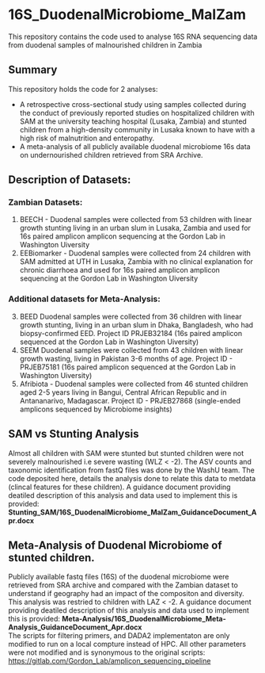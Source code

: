# 16S_DuodenalMicrobiome_MalZam
This repository contains the code used to analyse 16S RNA sequencing data from duodenal samples of malnourished children in Zambia

## Summary
This repository holds the code for 2 analyses:

* A retrospective cross-sectional study using samples collected during the conduct of previously reported studies on hospitalized children with SAM at the university teaching hospital (Lusaka, Zambia) and stunted children from a high-density community in Lusaka known to have with a high risk of malnutrition and enteropathy.
* A meta-analysis of all publicly available duodenal microbiome 16s data on undernourished children retrieved from SRA Archive.

## Description of Datasets:
### Zambian Datasets:
1. BEECH - Duodenal samples were collected from 53 children with linear growth stunting living in an urban slum in Lusaka, Zambia and used for 16s paired amplicon amplicon sequencing at the Gordon Lab in Washington Uiversity
2. EEBiomarker - Duodenal samples were collected from 24 children with SAM admitted at UTH in Lusaka, Zambia with no clinical explanation for chronic diarrhoea and used for 16s paired amplicon amplicon sequencing at the Gordon Lab in Washington Uiversity
### Additional datasets for Meta-Analysis:
3. BEED	Duodenal samples were collected from 36 children with linear growth stunting, living in an urban slum in Dhaka, Bangladesh, who had biopsy-confirmed EED.
   Project ID PRJEB32184	(16s paired amplicon sequenced at the Gordon Lab in Washington Uiversity)
5. SEEM	Duodenal samples were collected from 43 children with linear growth wasting, living in Pakistan 3-6 months of age.
   Project ID - PRJEB75181	(16s paired amplicon sequenced at the Gordon Lab in Washington Uiversity)
7. Afribiota - Duodenal samples were collected from 46 stunted children aged 2-5 years living in Bangui, Central African Republic and in Antananarivo, Madagascar.
   Project ID - PRJEB27868	(single-ended amplicons sequenced by Microbiome insights)

## SAM vs Stunting Analysis
Almost all children with SAM were stunted but stunted children were not severely malnourished i.e severe wasting (WLZ < -2). The ASV counts and taxonomic identification from fastQ files was done by the WashU team. The code deposited here, details the analysis done to relate this data to metdata (clincal features for these children). A guidance document providing deatiled description of this analysis and data used to implement this is provided: **Stunting_SAM/16S_DuodenalMicrobiome_MalZam_GuidanceDocument_Apr.docx**  

## Meta-Analysis of Duodenal Microbiome of stunted children.
Publicly available fastq files (16S) of the duodenal microbiome were retrieved from SRA archive and compared with the Zambian dataset to understand if geography had an impact of the compositon and diversity. This analysis was restried to children with LAZ < -2. 
A guidance document providing deatiled description of this analysis and data used to implement this is provided: **Meta-Analysis/16S_DuodenalMicrobiome_Meta-Analysis_GuidanceDocument_Apr.docx**  
The scripts for filtering primers, and DADA2 implementaton are only modified to run on a local compture instead of HPC. All other parameters were not modified and is synonymous to the original scripts: https://gitlab.com/Gordon_Lab/amplicon_sequencing_pipeline
